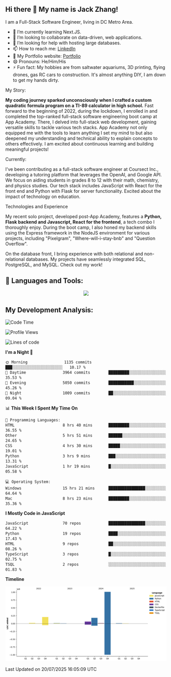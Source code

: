 
## Hi there 👋 My name is Jack Zhang!
I am a Full-Stack Software Engineer, living in DC Metro Area.

* 🌱 I’m currently learning Next.JS.
* 👯 I’m looking to collaborate on data-driven, web applications.
* 🤔 I’m looking for help with hosting large databases.
* 📫 How to reach me: [LinkedIn](https://www.linkedin.com/in/jack-zhang-1ba90929/)
* 🔭 My Portfolio website: [Portfolio](https://www.jackzhang.io)
* 😄 Pronouns: He/Him/His
* ⚡ Fun fact: My hobbies are from saltwater aquariums, 3D printing, flying drones, gas RC cars to construction. It's almost anything DIY, I am down to get my hands dirty.

My Story:

**My coding journey sparked unconsciously when I crafted a custom quadratic formula program on a TI-89 calculator in high school.** Fast forward to the beginning of 2022, during the lockdown, I enrolled in and completed the top-ranked full-stack software engineering boot camp at App Academy. There, I delved into full-stack web development, gaining versatile skills to tackle various tech stacks. App Academy not only equipped me with the tools to learn anything I set my mind to but also deepened my understanding and technical ability to explain concepts to others effectively. I am excited about continuous learning and building meaningful projects!

Currently:

I've been contributing as a full-stack software engineer at Coursect Inc., developing a tutoring platform that leverages the OpenAI, and Google API. We focus on aiding students in grades 8 to 12 with their math, chemistry, and physics studies. Our tech stack includes JavaScript with React for the front end and Python with Flask for server functionality. Excited about the impact of technology on education.

Technologies and Experience

My recent solo project, developed post-App Academy, features a **Python, Flask backend and Javascript, React for the frontend**, a tech combo I thoroughly enjoy. During the boot camp, I also honed my backend skills using the Express framework in the NodeJS environment for various projects, including "Pixelgram",  "Where-will-i-stay-bnb" and "Question Overflow".

On the database front, I bring experience with both relational and non-relational databases. My projects have seamlessly integrated SQL, PostgreSQL, and MySQL. Check out my work!


## 🧰 Languages and Tools:
<p align="center">
  <a href="https://skillicons.dev">
    <img src="https://skillicons.dev/icons?i=js,py,react,redux,html,css,flask,sequelize,express,npm,sqlite,postgres,github,postman,docker,nextjs,tailwind,gcp,ai" />
  </a>
</p>


## My Development Analysis:
<!--START_SECTION:waka-->
![Code Time](http://img.shields.io/badge/Code%20Time-1%2C819%20hrs%2054%20mins-blue)

![Profile Views](http://img.shields.io/badge/Profile%20Views-0-blue)

![Lines of code](https://img.shields.io/badge/From%20Hello%20World%20I%27ve%20Written-149.9%20million%20lines%20of%20code-blue)

**I'm a Night 🦉** 

```text
🌞 Morning                1135 commits        ███░░░░░░░░░░░░░░░░░░░░░░   10.17 % 
🌆 Daytime                3964 commits        █████████░░░░░░░░░░░░░░░░   35.53 % 
🌃 Evening                5050 commits        ███████████░░░░░░░░░░░░░░   45.26 % 
🌙 Night                  1009 commits        ██░░░░░░░░░░░░░░░░░░░░░░░   09.04 % 
```


📊 **This Week I Spent My Time On** 

```text
💬 Programming Languages: 
HTML                     8 hrs 40 mins       █████████░░░░░░░░░░░░░░░░   36.55 % 
Other                    5 hrs 51 mins       ██████░░░░░░░░░░░░░░░░░░░   24.65 % 
CSS                      4 hrs 30 mins       █████░░░░░░░░░░░░░░░░░░░░   19.01 % 
Python                   3 hrs 9 mins        ███░░░░░░░░░░░░░░░░░░░░░░   13.31 % 
JavaScript               1 hr 19 mins        █░░░░░░░░░░░░░░░░░░░░░░░░   05.58 % 

💻 Operating System: 
Windows                  15 hrs 21 mins      ████████████████░░░░░░░░░   64.64 % 
Mac                      8 hrs 23 mins       █████████░░░░░░░░░░░░░░░░   35.36 % 
```

**I Mostly Code in JavaScript** 

```text
JavaScript               70 repos            ████████████████░░░░░░░░░   64.22 % 
Python                   19 repos            ████░░░░░░░░░░░░░░░░░░░░░   17.43 % 
HTML                     9 repos             ██░░░░░░░░░░░░░░░░░░░░░░░   08.26 % 
TypeScript               3 repos             █░░░░░░░░░░░░░░░░░░░░░░░░   02.75 % 
TSQL                     2 repos             ░░░░░░░░░░░░░░░░░░░░░░░░░   01.83 % 
```



**Timeline**

![Lines of Code chart](https://raw.githubusercontent.com/jzhang319/jzhang319/master/assets/bar_graph.png)


 Last Updated on 20/07/2025 16:05:09 UTC
<!--END_SECTION:waka-->

